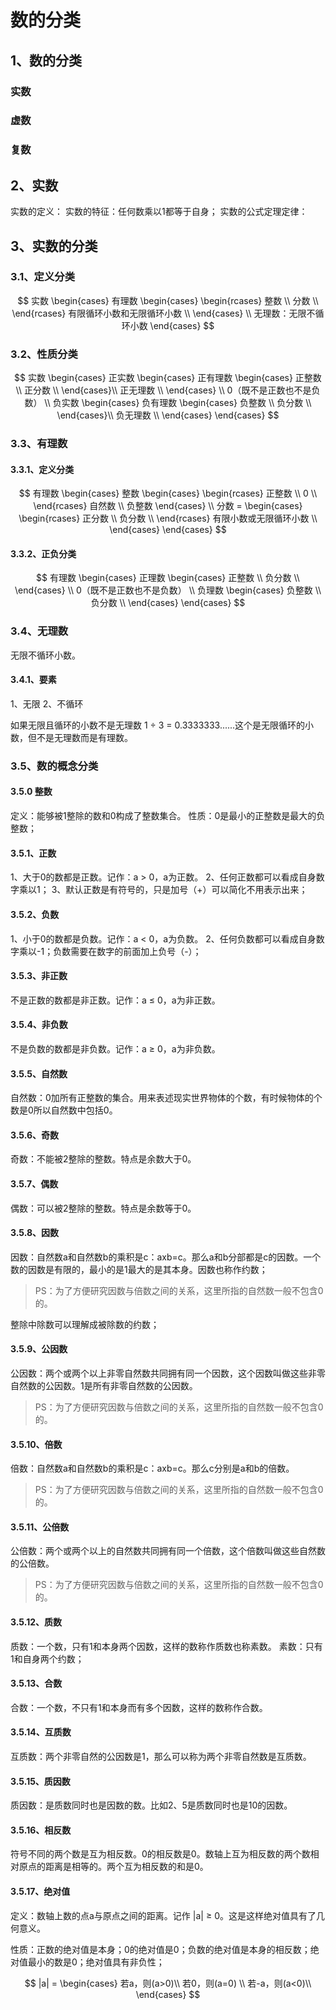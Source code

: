 # 数的分类

## 1、数的分类
### 实数
### 虚数
### 复数

## 2、实数
实数的定义：
实数的特征：任何数乘以1都等于自身；
实数的公式定理定律：

## 3、实数的分类

### 3.1、定义分类

$$
实数 \begin{cases}
   有理数 \begin{cases}
   		\begin{rcases}
    		整数 \\
   			分数 \\
		\end{rcases} 有限循环小数和无限循环小数 \\
	\end{cases}
\\
	无理数：无限不循环小数
\end{cases}
$$

### 3.2、性质分类

$$
实数 \begin{cases}
   正实数 \begin{cases}
   		正有理数 \begin{cases}
			正整数 \\
			正分数 \\
		\end{cases}\\
		正无理数 \\
	\end{cases} \\
0（既不是正数也不是负数） \\
   负实数 \begin{cases}
		负有理数 \begin{cases}
			负整数 \\
			负分数 \\
		\end{cases}\\
   		负无理数 \\
	\end{cases}
\end{cases}
$$

### 3.3、有理数

#### 3.3.1、定义分类

$$
有理数 \begin{cases}
   整数 \begin{cases}
   		\begin{rcases}
    		正整数 \\
   			0 \\
		\end{rcases} 自然数 \\
   负整数
	\end{cases}
\\
	分数 = \begin{cases}
   		\begin{rcases}
    		正分数 \\
    		负分数 \\
		\end{rcases} 有限小数或无限循环小数 \\
	\end{cases}
\end{cases}
$$

#### 3.3.2、正负分类

$$
有理数 \begin{cases}
   正理数 \begin{cases}
   		正整数 \\
		负分数 \\
	\end{cases} \\
0（既不是正数也不是负数） \\
   负理数 \begin{cases}
   		负整数 \\
   		负分数 \\
	\end{cases}
\end{cases}
$$

### 3.4、无理数
无限不循环小数。

#### 3.4.1、要素
1、无限
2、不循环

如果无限且循环的小数不是无理数 1 $\div$ 3 = 0.3333333......这个是无限循环的小数，但不是无理数而是有理数。

### 3.5、数的概念分类

#### 3.5.0 整数
定义：能够被1整除的数和0构成了整数集合。
性质：0是最小的正整数是最大的负整数；

#### 3.5.1、正数
1、大于0的数都是正数。记作：a > 0，a为正数。
2、任何正数都可以看成自身数字乘以1；
3、默认正数是有符号的，只是加号（+）可以简化不用表示出来；

#### 3.5.2、负数
1、小于0的数都是负数。记作：a < 0，a为负数。
2、任何负数都可以看成自身数字乘以-1；负数需要在数字的前面加上负号（-）；

#### 3.5.3、非正数
不是正数的数都是非正数。记作：a $\leqslant$ 0，a为非正数。

#### 3.5.4、非负数
不是负数的数都是非负数。记作：a $\geqslant$ 0，a为非负数。

#### 3.5.5、自然数
 自然数：0加所有正整数的集合。用来表述现实世界物体的个数，有时候物体的个数是0所以自然数中包括0。

#### 3.5.6、奇数
奇数：不能被2整除的整数。特点是余数大于0。

#### 3.5.7、偶数
偶数：可以被2整除的整数。特点是余数等于0。

#### 3.5.8、因数
因数：自然数a和自然数b的乘积是c：axb=c。那么a和b分部都是c的因数。一个数的因数是有限的，最小的是1最大的是其本身。因数也称作约数；

> PS：为了方便研究因数与倍数之间的关系，这里所指的自然数一般不包含0的。

整除中除数可以理解成被除数的约数；

#### 3.5.9、公因数
公因数：两个或两个以上非零自然数共同拥有同一个因数，这个因数叫做这些非零自然数的公因数。1是所有非零自然数的公因数。

> PS：为了方便研究因数与倍数之间的关系，这里所指的自然数一般不包含0的。

#### 3.5.10、倍数
倍数：自然数a和自然数b的乘积是c：axb=c。那么c分别是a和b的倍数。

> PS：为了方便研究因数与倍数之间的关系，这里所指的自然数一般不包含0的。

#### 3.5.11、公倍数
公倍数：两个或两个以上的自然数共同拥有同一个倍数，这个倍数叫做这些自然数的公倍数。

> PS：为了方便研究因数与倍数之间的关系，这里所指的自然数一般不包含0的。

#### 3.5.12、质数
质数：一个数，只有1和本身两个因数，这样的数称作质数也称素数。
素数：只有1和自身两个约数；

#### 3.5.13、合数
合数：一个数，不只有1和本身而有多个因数，这样的数称作合数。

#### 3.5.14、互质数
互质数：两个非零自然的公因数是1，那么可以称为两个非零自然数是互质数。

#### 3.5.15、质因数
质因数：是质数同时也是因数的数。比如2、5是质数同时也是10的因数。

#### 3.5.16、相反数
符号不同的两个数是互为相反数。0的相反数是0。数轴上互为相反数的两个数相对原点的距离是相等的。两个互为相反数的和是0。

#### 3.5.17、绝对值
定义：数轴上数的点a与原点之间的距离。记作 |a| $\geqslant$ 0。这是这样绝对值具有了几何意义。

性质：正数的绝对值是本身；0的绝对值是0；负数的绝对值是本身的相反数；绝对值最小的数是0；绝对值具有非负性；

$$
|a| = \begin{cases}
    	若a，则(a>0)\\
   		若0，则(a=0) \\
		若-a，则(a<0)\\
\end{cases}
$$

